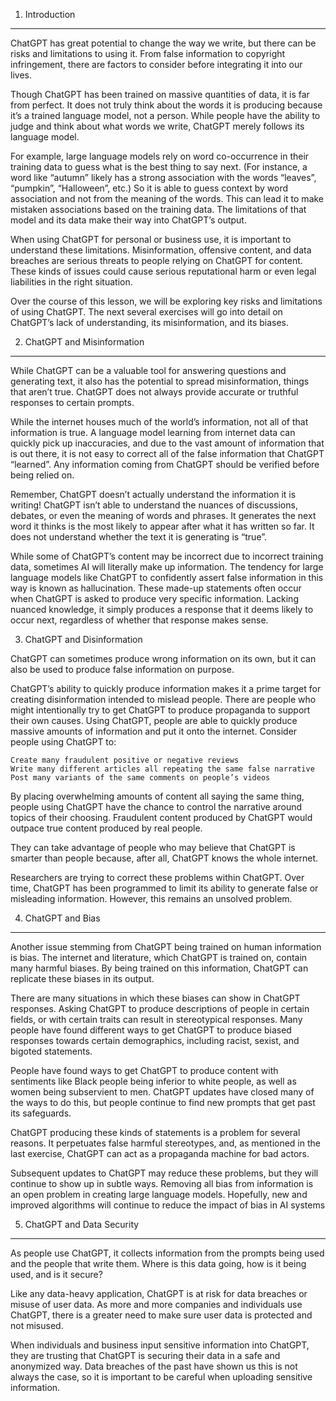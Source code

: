 1. Introduction

---

ChatGPT has great potential to change the way we write, but there can be risks and limitations to using it. From false information to copyright infringement, there are factors to consider before integrating it into our lives.

Though ChatGPT has been trained on massive quantities of data, it is far from perfect. It does not truly think about the words it is producing because it’s a trained language model, not a person. While people have the ability to judge and think about what words we write, ChatGPT merely follows its language model.

For example, large language models rely on word co-occurrence in their training data to guess what is the best thing to say next. (For instance, a word like “autumn” likely has a strong association with the words “leaves”, “pumpkin”, “Halloween”, etc.) So it is able to guess context by word association and not from the meaning of the words. This can lead it to make mistaken associations based on the training data. The limitations of that model and its data make their way into ChatGPT’s output.

When using ChatGPT for personal or business use, it is important to understand these limitations. Misinformation, offensive content, and data breaches are serious threats to people relying on ChatGPT for content. These kinds of issues could cause serious reputational harm or even legal liabilities in the right situation.

Over the course of this lesson, we will be exploring key risks and limitations of using ChatGPT. The next several exercises will go into detail on ChatGPT’s lack of understanding, its misinformation, and its biases.

2. ChatGPT and Misinformation

---

While ChatGPT can be a valuable tool for answering questions and generating text, it also has the potential to spread misinformation, things that aren’t true. ChatGPT does not always provide accurate or truthful responses to certain prompts.

While the internet houses much of the world’s information, not all of that information is true. A language model learning from internet data can quickly pick up inaccuracies, and due to the vast amount of information that is out there, it is not easy to correct all of the false information that ChatGPT “learned”. Any information coming from ChatGPT should be verified before being relied on.

Remember, ChatGPT doesn’t actually understand the information it is writing! ChatGPT isn’t able to understand the nuances of discussions, debates, or even the meaning of words and phrases. It generates the next word it thinks is the most likely to appear after what it has written so far. It does not understand whether the text it is generating is “true”.

While some of ChatGPT’s content may be incorrect due to incorrect training data, sometimes AI will literally make up information. The tendency for large language models like ChatGPT to confidently assert false information in this way is known as hallucination. These made-up statements often occur when ChatGPT is asked to produce very specific information. Lacking nuanced knowledge, it simply produces a response that it deems likely to occur next, regardless of whether that response makes sense.

3. ChatGPT and Disinformation

ChatGPT can sometimes produce wrong information on its own, but it can also be used to produce false information on purpose.

ChatGPT’s ability to quickly produce information makes it a prime target for creating disinformation intended to mislead people. There are people who might intentionally try to get ChatGPT to produce propaganda to support their own causes. Using ChatGPT, people are able to quickly produce massive amounts of information and put it onto the internet. Consider people using ChatGPT to:

    Create many fraudulent positive or negative reviews
    Write many different articles all repeating the same false narrative
    Post many variants of the same comments on people’s videos

By placing overwhelming amounts of content all saying the same thing, people using ChatGPT have the chance to control the narrative around topics of their choosing. Fraudulent content produced by ChatGPT would outpace true content produced by real people.

They can take advantage of people who may believe that ChatGPT is smarter than people because, after all, ChatGPT knows the whole internet.

Researchers are trying to correct these problems within ChatGPT. Over time, ChatGPT has been programmed to limit its ability to generate false or misleading information. However, this remains an unsolved problem.

4. ChatGPT and Bias

---

Another issue stemming from ChatGPT being trained on human information is bias. The internet and literature, which ChatGPT is trained on, contain many harmful biases. By being trained on this information, ChatGPT can replicate these biases in its output.

There are many situations in which these biases can show in ChatGPT responses. Asking ChatGPT to produce descriptions of people in certain fields, or with certain traits can result in stereotypical responses. Many people have found different ways to get ChatGPT to produce biased responses towards certain demographics, including racist, sexist, and bigoted statements.

People have found ways to get ChatGPT to produce content with sentiments like Black people being inferior to white people, as well as women being subservient to men. ChatGPT updates have closed many of the ways to do this, but people continue to find new prompts that get past its safeguards.

ChatGPT producing these kinds of statements is a problem for several reasons. It perpetuates false harmful stereotypes, and, as mentioned in the last exercise, ChatGPT can act as a propaganda machine for bad actors.

Subsequent updates to ChatGPT may reduce these problems, but they will continue to show up in subtle ways. Removing all bias from information is an open problem in creating large language models. Hopefully, new and improved algorithms will continue to reduce the impact of bias in AI systems

5. ChatGPT and Data Security

---

As people use ChatGPT, it collects information from the prompts being used and the people that write them. Where is this data going, how is it being used, and is it secure?

Like any data-heavy application, ChatGPT is at risk for data breaches or misuse of user data. As more and more companies and individuals use ChatGPT, there is a greater need to make sure user data is protected and not misused.

When individuals and business input sensitive information into ChatGPT, they are trusting that ChatGPT is securing their data in a safe and anonymized way. Data breaches of the past have shown us this is not always the case, so it is important to be careful when uploading sensitive information.
